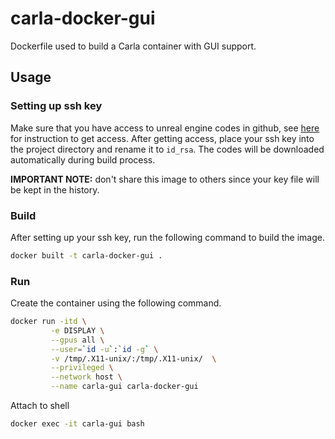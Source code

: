 # carla-docker-gui

Dockerfile used to build a Carla container with GUI support.

## Usage

### Setting up ssh key

Make sure that you have access to unreal engine codes in github, see
[here](https://www.unrealengine.com/en-US/ue4-on-github) for instruction to get access. After getting access, place your ssh key into the project directory and rename it to `id_rsa`. The codes will be downloaded automatically during build process.

**IMPORTANT NOTE:** don't  share this image to others since your key file will be kept in the history.

### Build

After setting up your ssh key, run the following command to build the image.

```bash
docker built -t carla-docker-gui .
```

### Run

Create the container using the following command.

```bash
docker run -itd \
         -e DISPLAY \
         --gpus all \
         --user=`id -u`:`id -g` \
         -v /tmp/.X11-unix/:/tmp/.X11-unix/  \
         --privileged \
         --network host \
         --name carla-gui carla-docker-gui
```

Attach to shell

```bash
docker exec -it carla-gui bash
```
